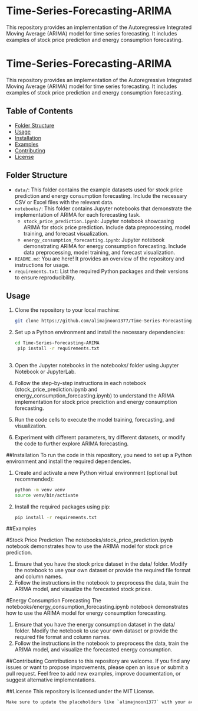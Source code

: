 # Time-Series-Forecasting-ARIMA
This repository provides an implementation of the Autoregressive Integrated Moving Average (ARIMA) model for time series forecasting. It includes examples of stock price prediction and energy consumption forecasting.
# Time-Series-Forecasting-ARIMA

This repository provides an implementation of the Autoregressive Integrated Moving Average (ARIMA) model for time series forecasting. It includes examples of stock price prediction and energy consumption forecasting.

## Table of Contents
- [Folder Structure](#folder-structure)
- [Usage](#usage)
- [Installation](#installation)
- [Examples](#examples)
- [Contributing](#contributing)
- [License](#license)

## Folder Structure

- `data/`: This folder contains the example datasets used for stock price prediction and energy consumption forecasting. Include the necessary CSV or Excel files with the relevant data.
- `notebooks/`: This folder contains Jupyter notebooks that demonstrate the implementation of ARIMA for each forecasting task.
  - `stock_price_prediction.ipynb`: Jupyter notebook showcasing ARIMA for stock price prediction. Include data preprocessing, model training, and forecast visualization.
  - `energy_consumption_forecasting.ipynb`: Jupyter notebook demonstrating ARIMA for energy consumption forecasting. Include data preprocessing, model training, and forecast visualization.
- `README.md`: You are here! It provides an overview of the repository and instructions for usage.
- `requirements.txt`: List the required Python packages and their versions to ensure reproducibility.

## Usage

1. Clone the repository to your local machine:
   ```bash
   git clone https://github.com/alimajnoon1377/Time-Series-Forecasting-ARIMA.git
   
   
2. Set up a Python environment and install the necessary dependencies:
   ```bash
   cd Time-Series-Forecasting-ARIMA
    pip install -r requirements.txt
    
3. Open the Jupyter notebooks in the notebooks/ folder using Jupyter Notebook or JupyterLab.

4. Follow the step-by-step instructions in each notebook (stock_price_prediction.ipynb and energy_consumption_forecasting.ipynb) to understand the ARIMA implementation for stock price prediction and energy consumption forecasting.

5. Run the code cells to execute the model training, forecasting, and visualization.

6. Experiment with different parameters, try different datasets, or modify the code to further explore ARIMA forecasting.

##Installation
To run the code in this repository, you need to set up a Python environment and install the required dependencies.

1. Create and activate a new Python virtual environment (optional but recommended):
   ```bash
   python -m venv venv
   source venv/bin/activate

2. Install the required packages using pip:
   ```bash
   pip install -r requirements.txt

##Examples

#Stock Price Prediction
The notebooks/stock_price_prediction.ipynb notebook demonstrates how to use the ARIMA model for stock price prediction.

1. Ensure that you have the stock price dataset in the data/ folder. Modify the notebook to use your own dataset or provide the required file format and column names.
2. Follow the instructions in the notebook to preprocess the data, train the ARIMA model, and visualize the forecasted stock prices.

#Energy Consumption Forecasting
The notebooks/energy_consumption_forecasting.ipynb notebook demonstrates how to use the ARIMA model for energy consumption forecasting.

1. Ensure that you have the energy consumption dataset in the data/ folder. Modify the notebook to use your own dataset or provide the required file format and column names.
2. Follow the instructions in the notebook to preprocess the data, train the ARIMA model, and visualize the forecasted energy consumption.

##Contributing
Contributions to this repository are welcome. If you find any issues or want to propose improvements, please open an issue or submit a pull request. Feel free to add new examples, improve documentation, or suggest alternative implementations.

##License
This repository is licensed under the MIT License.

   ```bash
   Make sure to update the placeholders like `alimajnoon1377` with your actual GitHub username, and provide appropriate links to the license file and any relevant resources in your repository.



